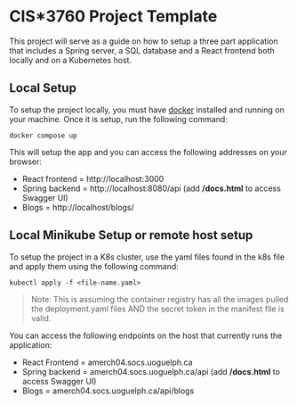 # CIS*3760 Project Template

This project will serve as a guide on how to setup a three part application that includes a Spring server, a SQL database and a React frontend both locally and on a Kubernetes host.

## Local Setup

To setup the project locally, you must have [docker](https://www.docker.com/products/docker-desktop/) installed and running on your machine. Once it is setup, run the following command:

```
docker compose up
```

This will setup the app and you can access the following addresses on your browser:
- React frontend = http://localhost:3000
- Spring backend = http://localhost:8080/api (add **/docs.html** to access Swagger UI)
- Blogs = http://localhost/blogs/


## Local Minikube Setup or remote host setup

To setup the project in a K8s cluster, use the yaml files found in the k8s file and apply them using the following command:

```
kubectl apply -f <file-name.yaml>
```

> Note: This is assuming the container registry has all the images pulled the deployment.yaml files AND the secret token in the manifest file is valid.

You can access the following endpoints on the host that currently runs the application:

- React Frontend = amerch04.socs.uoguelph.ca
- Spring backend = amerch04.socs.uoguelph.ca/api (add **/docs.html** to access Swagger UI)
- Blogs = amerch04.socs.uoguelph.ca/api/blogs
